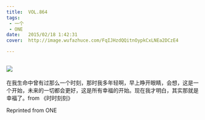 ```yaml
---
title:	VOL.864
tags:
 - 一个
 - ONE
date:	2015/02/18 1:42:31
cover:	http://image.wufazhuce.com/FqIJHzdQQitnOypkCxLNEa2DCzE4

---
```

![](http://image.wufazhuce.com/FqIJHzdQQitnOypkCxLNEa2DCzE4)
---

在我生命中曾有过那么一个时刻，那时我多年轻啊，早上睁开眼睛，会想，这是一个开始，未来的一切都会更好，这是所有幸福的开始。现在我才明白，其实那就是幸福了。from 《时时刻刻》
 
Reprinted from ONE
